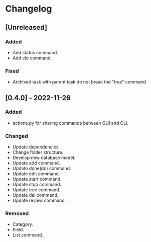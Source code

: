 # Changelog

## [Unreleased]
### Added
- Add status command.
- Add elo command.
### Fixed
- Archived task with parent task do not break the "tree" command

## [0.4.0] - 2022-11-26
### Added
- actions.py for sharing commands between GUI and CLI.
### Changed
- Update dependencies.
- Change folder structure.
- Develop new database model.
- Update add command.
- Update done(do) command.
- Update edit command.
- Update start command.
- Update stop command.
- Update tree command.
- Update del command.
- Update review command.
### Removed
- Category.
- Field.
- List command.